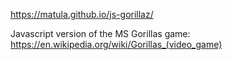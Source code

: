 https://matula.github.io/js-gorillaz/

Javascript version of the MS Gorillas game: https://en.wikipedia.org/wiki/Gorillas_(video_game)
